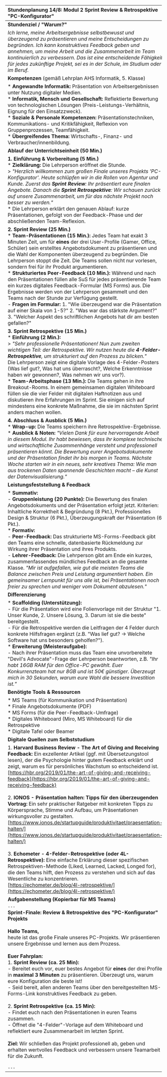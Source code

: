 | Stundenplanung 14/8: Modul 2 Sprint Review & Retrospektive "PC-Konfigurator" |
| :--- |
| **Stundenziel / "Warum?"** |
| *Ich lerne, meine Arbeitsergebnisse selbstbewusst und überzeugend zu präsentieren und meine Entscheidungen zu begründen. Ich kann konstruktives Feedback geben und annehmen, um meine Arbeit und die Zusammenarbeit im Team kontinuierlich zu verbessern. Das ist eine entscheidende Fähigkeit für jedes zukünftige Projekt, sei es in der Schule, im Studium oder im Beruf.* |
| **Kompetenzen** (gemäß Lehrplan AHS Informatik, 5. Klasse) |
| *   **Angewandte Informatik:** Präsentation von Arbeitsergebnissen unter Nutzung digitaler Medien. <br> *   **Informatik, Mensch und Gesellschaft:** Reflektierte Bewertung von technologischen Lösungen (Preis-Leistungs-Verhältnis, Eignung für den Einsatzzweck). <br> *   **Soziale & Personale Kompetenzen:** Präsentationstechniken, Kommunikations- und Kritikfähigkeit, Reflexion von Gruppenprozessen, Teamfähigkeit. <br> *   **Übergreifendes Thema:** Wirtschafts-, Finanz- und Verbraucher/innenbildung. |
| **Ablauf der Unterrichtseinheit (50 Min.)** |
| **1. Einführung & Vorbereitung (5 Min.)** <br> *   **Zielklärung:** Die Lehrperson eröffnet die Stunde. <br>> *"Herzlich willkommen zum großen Finale unseres Projekts 'PC-Konfigurator'. Heute schlüpfen wir in die Rollen von Agentur und Kunde. Zuerst das **Sprint Review**: Ihr präsentiert eure finalen Angebote. Danach die **Sprint Retrospektive**: Wir schauen zurück auf unsere Zusammenarbeit, um für das nächste Projekt noch besser zu werden."* <br> *   Die Lehrperson erklärt den genauen Ablauf: kurze Präsentationen, gefolgt von der Feedback-Phase und der abschließenden Team-Reflexion. |
| **2. Sprint Review (25 Min.)** <br> *   **Team-Präsentationen (15 Min.):** Jedes Team hat exakt 3 Minuten Zeit, um für **eines** der drei User-Profile (Gamer, Office, Schüler) sein erstelltes Angebotsdokument zu präsentieren und die Wahl der Komponenten überzeugend zu begründen. Die Lehrperson stoppt die Zeit. Die Teams sollen nicht nur vorlesen, sondern frei für ihr Produkt argumentieren. <br> *   **Strukturiertes Peer-Feedback (10 Min.):** Während und nach den Präsentationen füllen alle SuS für jedes präsentierende Team ein kurzes digitales Feedback-Formular (MS Forms) aus. Die Ergebnisse werden von der Lehrperson gesammelt und den Teams nach der Stunde zur Verfügung gestellt. <br>   - **Fragen im Formular:** 1. "Wie überzeugend war die Präsentation auf einer Skala von 1-5?" 2. "Was war das stärkste Argument?" 3. "Welcher Aspekt des schriftlichen Angebots hat dir am besten gefallen?" |
| **3. Sprint Retrospektive (15 Min.)** <br> *   **Einführung (2 Min.):** <br>> *"Sehr professionelle Präsentationen! Nun zum zweiten wichtigen Teil: der Retrospektive. Wir nutzen heute die **4-Felder-Retrospektive**, um strukturiert auf den Prozess zu blicken."* <br> Die Lehrperson zeigt eine digitale Vorlage des 4-Felder-Posters (Was lief gut?, Was hat uns überrascht?, Welche Erkenntnisse haben wir gewonnen?, Was nehmen wir uns vor?). <br> *   **Team-Arbeitsphase (13 Min.):** Die Teams gehen in ihre Breakout-Rooms. In einem gemeinsamen digitalen Whiteboard füllen sie die vier Felder mit digitalen Haftnotizen aus und diskutieren ihre Erfahrungen im Sprint. Sie einigen sich auf mindestens eine konkrete Maßnahme, die sie im nächsten Sprint anders machen wollen. |
| **4. Abschluss & Ausblick (5 Min.)** <br> *   **Wrap-up:** Die Teams speichern ihre Retrospektive-Ergebnisse. <br> *   **Ausblick & Noten:** *"Vielen Dank für eure hervorragende Arbeit in diesem Modul. Ihr habt bewiesen, dass ihr komplexe technische und wirtschaftliche Zusammenhänge versteht und professionell präsentieren könnt. Die Bewertung eurer Angebotsdokumente und der Präsentation findet ihr bis morgen in Teams. Nächste Woche starten wir in ein neues, sehr kreatives Thema: Wie man aus trockenen Daten spannende Geschichten macht – die Kunst der Datenvisualisierung."* |
| **Leistungsfeststellung & Feedback** |
| *   **Summativ:** <br> - **Gruppenleistung (20 Punkte):** Die Bewertung des finalen Angebotsdokuments und der Präsentation erfolgt jetzt. Kriterien: Inhaltliche Korrektheit & Begründung (8 Pkt.), Professionelles Design & Struktur (6 Pkt.), Überzeugungskraft der Präsentation (6 Pkt.). <br> *   **Formativ:** <br> - **Peer-Feedback:** Das strukturierte MS-Forms-Feedback gibt den Teams eine schnelle, datenbasierte Rückmeldung zur Wirkung ihrer Präsentation und ihres Produkts. <br> - **Lehrer-Feedback:** Die Lehrperson gibt am Ende ein kurzes, zusammenfassendes mündliches Feedback an die gesamte Klasse. *"Mir ist aufgefallen, wie gut die meisten Teams die Balance zwischen Preis und Leistung argumentiert haben. Ein gemeinsamer Lernpunkt für uns alle ist, bei Präsentationen noch freier zu sprechen und weniger vom Dokument abzulesen."* |
| **Differenzierung** |
| *   **Scaffolding (Unterstützung):** <br> - Für die Präsentation wird eine Folienvorlage mit der Struktur "1. Unser Kunde, 2. Unsere Lösung, 3. Darum ist sie die beste" bereitgestellt. <br> - Für die Retrospektive werden die Leitfragen der 4 Felder durch konkrete Hilfsfragen ergänzt (z.B. "Was lief gut? -> Welche Software hat uns besonders geholfen?"). <br> *   **Erweiterung (Meisteraufgabe):** <br> - Nach ihrer Präsentation muss das Team eine unvorbereitete "Devil's Advocate"-Frage der Lehrperson beantworten, z.B. *"Ihr habt 16GB RAM für den Office-PC gewählt. Euer Konkurrenzteam hat nur 8GB und ist 50€ günstiger. Überzeugt mich in 30 Sekunden, warum eure Wahl die bessere Investition ist."* |
| **Benötigte Tools & Ressourcen** |
| *   MS Teams (für Kommunikation und Präsentation) <br> *   Finale Angebotsdokumente (PDF) <br> *   MS Forms (für die Peer-Feedback-Umfrage) <br> *   Digitales Whiteboard (Miro, MS Whiteboard) für die Retrospektive <br> *   Digitale Tafel oder Beamer |
| **Digitale Quellen zum Selbststudium** |
| 1. **Harvard Business Review - The Art of Giving and Receiving Feedback:** Ein exzellenter Artikel (ggf. mit Übersetzungstool lesen), der die Psychologie hinter gutem Feedback erklärt und zeigt, warum es für persönliches Wachstum so entscheidend ist. <br>[https://hbr.org/2019/01/the-art-of-giving-and-receiving-feedback](https://hbr.org/2019/01/the-art-of-giving-and-receiving-feedback) <br><br> 2. **IONOS - Präsentation halten: Tipps für den überzeugenden Vortrag:** Ein sehr praktischer Ratgeber mit konkreten Tipps zu Körpersprache, Stimme und Aufbau, um Präsentationen wirkungsvoller zu gestalten. <br>[https://www.ionos.de/startupguide/produktivitaet/praesentation-halten/](https://www.ionos.de/startupguide/produktivitaet/praesentation-halten/) <br><br> 3. **Echometer - 4-Felder-Retrospektive (oder 4L-Retrospektive):** Eine einfache Erklärung dieser spezifischen Retrospektiven-Methode (Liked, Learned, Lacked, Longed for), die den Teams hilft, den Prozess zu verstehen und sich auf das Wesentliche zu konzentrieren. <br>[https://echometer.de/blog/4l-retrospektive/](https://echometer.de/blog/4l-retrospektive/) |
| **Aufgabenstellung (Kopierbar für MS Teams)** |
| `---` <br> **Sprint-Finale: Review & Retrospektive des "PC-Konfigurator" Projekts** <br><br> **Hallo Teams,** <br> heute ist das große Finale unseres PC-Projekts. Wir präsentieren unsere Ergebnisse und lernen aus dem Prozess. <br><br> **Euer Fahrplan:** <br> 1. **Sprint Review (ca. 25 Min):** <br>    - Bereitet euch vor, euer bestes Angebot für **eines** der drei Profile in **maximal 3 Minuten** zu präsentieren. Überzeugt uns, warum eure Konfiguration die beste ist! <br>    - Seid bereit, allen anderen Teams über den bereitgestellten MS-Forms-Link konstruktives Feedback zu geben. <br><br> 2. **Sprint Retrospektive (ca. 15 Min):** <br>    - Findet euch nach den Präsentationen in euren Teams zusammen. <br>    - Öffnet die "4-Felder"-Vorlage auf dem Whiteboard und reflektiert eure Zusammenarbeit im letzten Sprint. <br><br> **Ziel:** Wir schließen das Projekt professionell ab, geben und erhalten wertvolles Feedback und verbessern unsere Teamarbeit für die Zukunft. <br><br> `---` |

